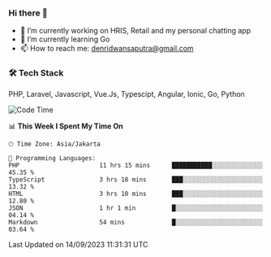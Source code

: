 ### Hi there 👋

- 🔭 I’m currently working on HRIS, Retail and my personal chatting app
- 🌱 I’m currently learning Go
- 📫 How to reach me: denridwansaputra@gmail.com


### 🛠 Tech Stack
PHP, Laravel, Javascript, Vue.Js, Typescipt, Angular, Ionic, Go, Python


<!--START_SECTION:waka-->
![Code Time](http://img.shields.io/badge/Code%20Time-3%2C701%20hrs%2022%20mins-blue)

📊 **This Week I Spent My Time On** 

```text
🕑︎ Time Zone: Asia/Jakarta

💬 Programming Languages: 
PHP                      11 hrs 15 mins      ███████████░░░░░░░░░░░░░░   45.35 % 
TypeScript               3 hrs 18 mins       ███░░░░░░░░░░░░░░░░░░░░░░   13.32 % 
HTML                     3 hrs 10 mins       ███░░░░░░░░░░░░░░░░░░░░░░   12.80 % 
JSON                     1 hr 1 min          █░░░░░░░░░░░░░░░░░░░░░░░░   04.14 % 
Markdown                 54 mins             █░░░░░░░░░░░░░░░░░░░░░░░░   03.64 % 
```


 Last Updated on 14/09/2023 11:31:31 UTC
<!--END_SECTION:waka-->
